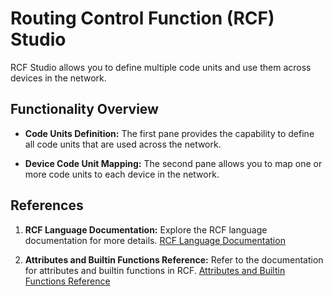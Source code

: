 # Routing Control Function (RCF) Studio

RCF Studio allows you to define multiple code units and use them across devices in the network.

## Functionality Overview

- **Code Units Definition:**
  The first pane provides the capability to define all code units that are used across the network.

- **Device Code Unit Mapping:**
  The second pane allows you to map one or more code units to each device in the network.

## References

1. **RCF Language Documentation:**
   Explore the RCF language documentation for more details.
   [RCF Language Documentation](https://www.arista.com/en/support/toi/eos-4-27-2f/15102-routing-control-functions-language-and-configuration)

2. **Attributes and Builtin Functions Reference:**
   Refer to the documentation for attributes and builtin functions in RCF.
   [Attributes and Builtin Functions Reference](https://www.arista.com/en/support/toi/eos-4-27-2f/15101-routing-control-functions-attribute-and-builtin-function-reference)

